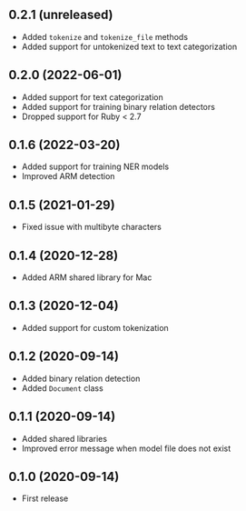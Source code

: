 ## 0.2.1 (unreleased)

- Added `tokenize` and `tokenize_file` methods
- Added support for untokenized text to text categorization

## 0.2.0 (2022-06-01)

- Added support for text categorization
- Added support for training binary relation detectors
- Dropped support for Ruby < 2.7

## 0.1.6 (2022-03-20)

- Added support for training NER models
- Improved ARM detection

## 0.1.5 (2021-01-29)

- Fixed issue with multibyte characters

## 0.1.4 (2020-12-28)

- Added ARM shared library for Mac

## 0.1.3 (2020-12-04)

- Added support for custom tokenization

## 0.1.2 (2020-09-14)

- Added binary relation detection
- Added `Document` class

## 0.1.1 (2020-09-14)

- Added shared libraries
- Improved error message when model file does not exist

## 0.1.0 (2020-09-14)

- First release
